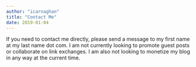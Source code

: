 ```yaml
---
author: "icarnaghan"
title: "Contact Me"
date: 2019-01-04
---
```


If you need to contact me directly, please send a message to my first name at my last name dot com. I am not currently looking to promote guest posts or collaborate on link exchanges. I am also not looking to monetize my blog in any way at the current time.
